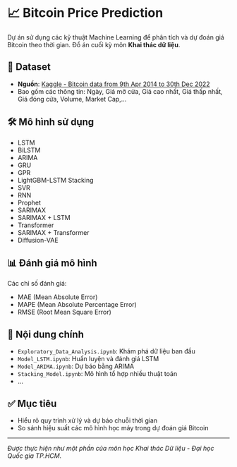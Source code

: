 # 📈 Bitcoin Price Prediction

Dự án sử dụng các kỹ thuật Machine Learning để phân tích và dự đoán giá Bitcoin theo thời gian. Đồ án cuối kỳ môn **Khai thác dữ liệu**.

## 📂 Dataset
- **Nguồn**: [Kaggle - Bitcoin data from 9th Apr 2014 to 30th Dec 2022](https://www.kaggle.com/datasets/sushilkumarinfo/bitcoin-data-from-9thapr2014-to-30thdec2022)
- Bao gồm các thông tin: Ngày, Giá mở cửa, Giá cao nhất, Giá thấp nhất, Giá đóng cửa, Volume, Market Cap,...

## 🛠️ Mô hình sử dụng
- LSTM
- BiLSTM
- ARIMA
- GRU
- GPR
- LightGBM-LSTM Stacking
- SVR
- RNN
- Prophet
- SARIMAX
- SARIMAX + LSTM
- Transformer
- SARIMAX + Transformer
- Diffusion-VAE

## 📊 Đánh giá mô hình
Các chỉ số đánh giá:
- MAE (Mean Absolute Error)
- MAPE (Mean Absolute Percentage Error)
- RMSE (Root Mean Square Error)

## 📁 Nội dung chính
- `Exploratory_Data_Analysis.ipynb`: Khám phá dữ liệu ban đầu
- `Model_LSTM.ipynb`: Huấn luyện và đánh giá LSTM
- `Model_ARIMA.ipynb`: Dự báo bằng ARIMA
- `Stacking_Model.ipynb`: Mô hình tổ hợp nhiều thuật toán
- ...

## ✅ Mục tiêu
- Hiểu rõ quy trình xử lý và dự báo chuỗi thời gian
- So sánh hiệu suất các mô hình học máy trong dự đoán giá Bitcoin

---

*Được thực hiện như một phần của môn học Khai thác Dữ liệu - Đại học Quốc gia TP.HCM.*

